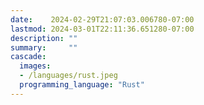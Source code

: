 ```yaml
---
date:    2024-02-29T21:07:03.006780-07:00
lastmod: 2024-03-01T22:11:36.651280-07:00
description: ""
summary:     ""
cascade:
  images:
  - /languages/rust.jpeg
  programming_language: "Rust"
---
```

